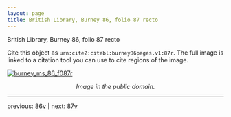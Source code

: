 ```yaml
---
layout: page
title: British Library, Burney 86, folio 87 recto
---
```


British Library, Burney 86, folio 87 recto

Cite this object as `urn:cite2:citebl:burney86pages.v1:87r`.  The full image is linked to a citation tool you can use to cite regions of the image.

[![burney_ms_86_f087r](http://www.homermultitext.org/iipsrv?IIIF=/project/homer/pyramidal/deepzoom/citebl/burney86imgs/v1/burney_ms_86_f087r.tif/full/800,/0/default.jpg)](http://www.homermultitext.org/ict2/?urn=urn:cite2:citebl:burney86imgs.v1:burney_ms_86_f087r) 

<p style="text-align: center; font-style: italic;">Image in the public domain.</p>

---

previous: [86v](../86v/) | next: [87v](../87v/)
